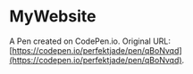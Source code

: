 # MyWebsite

A Pen created on CodePen.io. Original URL: [https://codepen.io/perfektjade/pen/qBoNvqd](https://codepen.io/perfektjade/pen/qBoNvqd).

